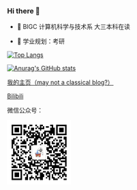 ### Hi there 👋

- 🌱 BIGC 计算机科学与技术系 大三本科在读

- 🔭 学业规划：考研

[<img src="https://github-readme-stats.vercel.app/api/top-langs/?username=Haohahahaha&layout=compact&hide=javascript,jupyter%20notebook&theme=github_dark" alt="Top Langs" style="width: 400px;" />](https://github.com/anuraghazra/github-readme-stats)

[<img src="https://github-readme-stats.vercel.app/api?username=Haohahahaha&count_private=true&show_icons=true&theme=github_dark" alt="Anurag's GitHub stats" style="width: 400px" />](https://github.com/anuraghazra/github-readme-stats)

[我的主页（may not a classical blog?）](http://haohaha.cn)

[Bilibili](https://space.bilibili.com/1436476753)

微信公众号：

<img src="./pic/QRCode.jpg" width="150px">

